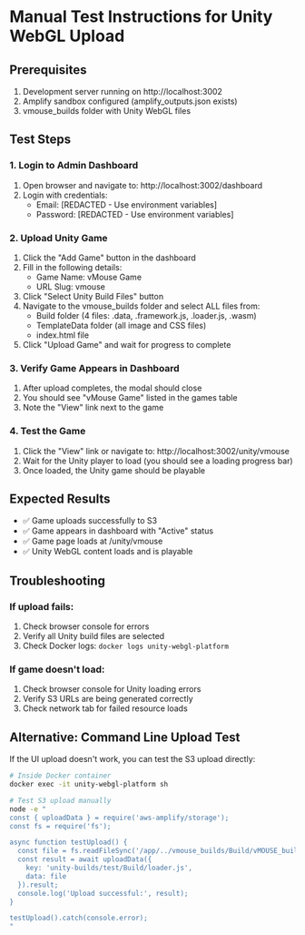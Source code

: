 # Manual Test Instructions for Unity WebGL Upload

## Prerequisites
1. Development server running on http://localhost:3002
2. Amplify sandbox configured (amplify_outputs.json exists)
3. vmouse_builds folder with Unity WebGL files

## Test Steps

### 1. Login to Admin Dashboard
1. Open browser and navigate to: http://localhost:3002/dashboard
2. Login with credentials:
   - Email: [REDACTED - Use environment variables]
   - Password: [REDACTED - Use environment variables]

### 2. Upload Unity Game
1. Click the "Add Game" button in the dashboard
2. Fill in the following details:
   - Game Name: vMouse Game
   - URL Slug: vmouse
3. Click "Select Unity Build Files" button
4. Navigate to the vmouse_builds folder and select ALL files from:
   - Build folder (4 files: .data, .framework.js, .loader.js, .wasm)
   - TemplateData folder (all image and CSS files)
   - index.html file
5. Click "Upload Game" and wait for progress to complete

### 3. Verify Game Appears in Dashboard
1. After upload completes, the modal should close
2. You should see "vMouse Game" listed in the games table
3. Note the "View" link next to the game

### 4. Test the Game
1. Click the "View" link or navigate to: http://localhost:3002/unity/vmouse
2. Wait for the Unity player to load (you should see a loading progress bar)
3. Once loaded, the Unity game should be playable

## Expected Results
- ✅ Game uploads successfully to S3
- ✅ Game appears in dashboard with "Active" status
- ✅ Game page loads at /unity/vmouse
- ✅ Unity WebGL content loads and is playable

## Troubleshooting

### If upload fails:
1. Check browser console for errors
2. Verify all Unity build files are selected
3. Check Docker logs: `docker logs unity-webgl-platform`

### If game doesn't load:
1. Check browser console for Unity loading errors
2. Verify S3 URLs are being generated correctly
3. Check network tab for failed resource loads

## Alternative: Command Line Upload Test

If the UI upload doesn't work, you can test the S3 upload directly:

```bash
# Inside Docker container
docker exec -it unity-webgl-platform sh

# Test S3 upload manually
node -e "
const { uploadData } = require('aws-amplify/storage');
const fs = require('fs');

async function testUpload() {
  const file = fs.readFileSync('/app/../vmouse_builds/Build/vMOUSE_builds.loader.js');
  const result = await uploadData({
    key: 'unity-builds/test/Build/loader.js',
    data: file
  }).result;
  console.log('Upload successful:', result);
}

testUpload().catch(console.error);
"
```